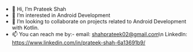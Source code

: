 - 👋 Hi, I’m Prateek Shah
- 👀 I’m interested in Android Development
- 💞️ I’m looking to collaborate on projects related to Android Development with Kotlin.
- 📫 You can reach me by:-
      email: shahprateek02@gmail.com\n
      LinkedIn: https://www.linkedin.com/in/prateek-shah-6a13691b9/

<!---
Prateek027-S/Prateek027-S is a ✨ special ✨ repository because its `README.md` (this file) appears on your GitHub profile.
You can click the Preview link to take a look at your changes.
--->
